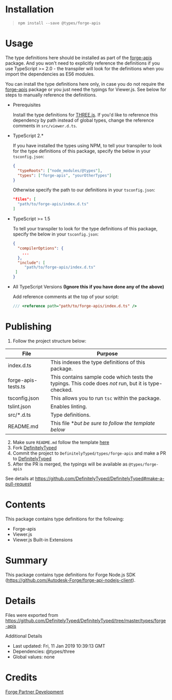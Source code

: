 # Installation
> `npm install --save @types/forge-apis`

# Usage

The type definitions here should be installed as part of the [forge-apis](https://www.npmjs.com/package/forge-apis) package. And you won't need to explicitly reference the definitions if you use TypeScript >= 2.0 - the transpiler will look for the definitions when you import the dependencies as ES6 modules.

You can install the type definitions here only, in case you do not require the [forge-apis](https://www.npmjs.com/package/forge-apis) package or you just need the typings for Viewer.js. See below for steps to manually reference the definitions.

- Prerequisites

  Install the type definitions for [THREE.js](https://www.npmjs.com/package/@types/three). If you'd like to reference this dependency by path instead of global types, change the reference comments in ```src/viewer.d.ts```.

- TypeScript 2.*

  If you have installed the types using NPM, to tell your transpiler to look for the type definitions of this package, specify the below in your ```tsconfig.json```:
  ```json
  {
    "typeRoots": ["node_modules/@types"],
    "types": ["forge-apis", "yourOtherTypes"]
  }
  ```
  Otherwise specify the path to our definitions in your ```tsconfig.json```:
  ```json
  "files": [    
    "path/to/forge-apis/index.d.ts"
  ]
  ```

- TypeScript >= 1.5

  To tell your transpiler to look for the type definitions of this package, specify the below in your ```tsconfig.json```:
  ```json
  {
    "compilerOptions": {
      ...
    },
    "include": [
       "path/to/forge-apis/index.d.ts"
   ]
  }
  ```

- All TypeScript Versions **(Ignore this if you have done any of the above)**

  Add reference comments at the top of your script:
  ```JavaScript
  /// <reference path="path/to/forge-apis/index.d.ts" />
  ```

# Publishing

1. Follow the project structure below:

| File | Purpose |
| --- | --- |
| index.d.ts | This indexes the type definitions of this package. |
| forge-apis-tests.ts | This contains sample code which tests the typings. This code does *not* run, but it is type-checked. |
| tsconfig.json | This allows you to run `tsc` within the package. |
| tslint.json | Enables linting. |
| src/*.d.ts  | Type definitions.  |
| README.md   | This file **but be sure to follow the template below*  |

2. Make sure ```README.md``` follow the template [here](https://github.com/dukedhx/DefinitelyTyped/blob/master/types/forge-apis/README.md)
3. Fork [DefinitelyTyped](https://github.com/DefinitelyTyped/DefinitelyTyped)
4. Commit the project to ```DefinitelyTyped/types/forge-apis``` and make a PR to [DefinitelyTyped](https://github.com/DefinitelyTyped/DefinitelyTyped)
5. After the PR is merged, the typings will be available as ```@types/forge-apis```

See details at https://github.com/DefinitelyTyped/DefinitelyTyped#make-a-pull-request

# Contents

This package contains type definitions for the following:
- Forge-apis
- Viewer.js
- Viewer.js Built-in Extensions

# Summary
This package contains type definitions for Forge Node.js SDK (https://github.com/Autodesk-Forge/forge-api-nodejs-client).

# Details
Files were exported from https://github.com/DefinitelyTyped/DefinitelyTyped/tree/master/types/forge-apis

Additional Details
 * Last updated: Fri, 11 Jan 2019 10:39:13 GMT
 * Dependencies: @types/three
 * Global values: none

# Credits
<a href="mailto:forge.help@autodesk.com">Forge Partner Development</a>

